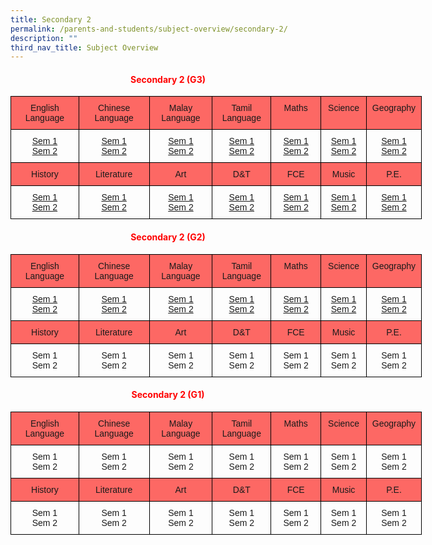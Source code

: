 ```yaml
---
title: Secondary 2
permalink: /parents-and-students/subject-overview/secondary-2/
description: ""
third_nav_title: Subject Overview
---
```

<h4 style="color:red" align="center"> Secondary 2 (G3)</h4>

<style type="text/css">
.tg  {border-collapse:collapse;border-spacing:0;}
.tg td{border-color:black;border-style:solid;border-width:1px;font-family:Arial, sans-serif;font-size:14px;
  overflow:hidden;padding:10px 5px;word-break:normal;}
.tg th{border-color:black;border-style:solid;border-width:1px;font-family:Arial, sans-serif;font-size:14px;
  font-weight:normal;overflow:hidden;padding:10px 5px;word-break:normal;}
.tg .tg-baqh{text-align:center;vertical-align:top}
.tg .tg-3oug{background-color:#fd6864;text-align:center;vertical-align:top}
</style>
<table class="tg" style="undefined;table-layout: fixed; width: 658px">
<colgroup>
<col style="width: 109px">
<col style="width: 113px">
<col style="width: 101px">
<col style="width: 94px">
<col style="width: 80px">
<col style="width: 73px">
<col style="width: 88px">
</colgroup>
<thead>
  <tr>
    <th class="tg-3oug">English Language</th>
    <th class="tg-3oug">Chinese <br>Language</th>
    <th class="tg-3oug">Malay <br>Language</th>
    <th class="tg-3oug">Tamil <br>Language</th>
    <th class="tg-3oug">Maths</th>
    <th class="tg-3oug">Science</th>
    <th class="tg-3oug">Geography</th>
  </tr>
</thead>
<tbody>
  <tr>
    <td class="tg-baqh"><a href="https://docs.google.com/document/d/1LyCCslxR5-aETorLJnY1RxVDcghhmv3B/edit">Sem 1</a><br><a href="https://docs.google.com/document/d/1Fmki29uVDCWmEcQALZoBqQGSImPhN-S9/edit">Sem 2</a></td>
    <td class="tg-baqh"><a href="https://docs.google.com/document/d/1CCwq4Dx6YsGorAHVqwXGu1ubfqvMWGHF/edit">Sem 1</a><br><a href="https://docs.google.com/document/d/1PW4Fqc1TT9AYy3HN3ZjNMjtKrL73gVm3/edit">Sem 2</a></td>
    <td class="tg-baqh"><a href="https://docs.google.com/document/d/1xY1inKxUl6hgM8JARFk758tveqfl45Gb/edit">Sem 1</a><br><a href="https://docs.google.com/document/d/12HxnESLpgRudpL5VWH__ylheCPtjlF-P/edit">Sem 2</a></td>
    <td class="tg-baqh"><a href="https://docs.google.com/document/d/1JaM1FeEFO90gIlJhKp028NShkdOnkEji/edit">Sem 1</a><br><a href="https://docs.google.com/document/d/1LaDz2lw_CCgmA8jvBclc5be0HS7-gEBv/edit">Sem 2</a></td>
    <td class="tg-baqh"><a href="https://docs.google.com/document/d/1wjwauEYvuav6g7nl2GbGIW339OMfIrcs/edit">Sem 1</a><br><a href="https://docs.google.com/document/d/1hJwfAmi_RC_l0GqDv3e2QN97bPwRqKsS/edit">Sem 2</a></td>
    <td class="tg-baqh"><a href="https://docs.google.com/document/d/1py-8pl8hzHdLhHCoc0gRjQKxGnGU-YVq/edit">Sem 1</a><br><a href="https://docs.google.com/document/d/1BEJs2CLyXofv7We1gTBRWiwpdcN1itEc/edit">Sem 2</a></td>
    <td class="tg-baqh"><a href="https://docs.google.com/document/d/1nlnfAouyrKzC7hfRe6svy26SgWzj8TgB/edit">Sem 1</a><br><a href="https://docs.google.com/document/d/1RwCNT11Xw6b4INafTbsPqNq8R8QeuWcC/edit">Sem 2</a></td>
  </tr>
  <tr>
    <td class="tg-3oug">History</td>
    <td class="tg-3oug">Literature</td>
    <td class="tg-3oug">Art</td>
    <td class="tg-3oug">D&amp;T</td>
    <td class="tg-3oug">FCE</td>
    <td class="tg-3oug">Music</td>
    <td class="tg-3oug">P.E.</td>
  </tr>
  <tr>
    <td class="tg-baqh"><a href="https://docs.google.com/document/d/14NOVStK-94JdGU0ZdDWfbRwUcwBJJv7D/edit">Sem 1</a><br><a href="https://docs.google.com/document/d/13RPZuoSGG3HKvEUXSFZf_YaKIZznacvR/edit">Sem 2</a></td>
    <td class="tg-baqh"><a href="https://docs.google.com/document/d/1fjAyLO69X_SWu_CRh9-iQ36aG4VxAYtw/edit">Sem 1</a><br><a href="https://docs.google.com/document/d/1HoRk5PoPgqC6mBYtTroYuEmvlm7LV-zQ/edit">Sem 2</a></td>
    <td class="tg-baqh"><a href="https://docs.google.com/document/d/1HGjXGv72NAbZ0WDF1vBV_ob2wDS81N3a/edit">Sem 1</a><br><a href="https://docs.google.com/document/d/1mxlUxOI49MKIh8JXCM0VvRu8Ws5YV529/edit">Sem 2</a></td>
    <td class="tg-baqh"><a href="">Sem 1</a><br><a href="">Sem 2</a></td>
    <td class="tg-baqh"><a href="">Sem 1</a><br><a href="">Sem 2</a></td>
    <td class="tg-baqh"><a href="">Sem 1</a><br><a href="">Sem 2</a></td>
    <td class="tg-baqh"><a href="">Sem 1</a><br><a href="">Sem 2</a></td>
  </tr>
</tbody>
</table>


<h4 style="color:red" align="center"> Secondary 2 (G2)</h4>


<style type="text/css">
.tg  {border-collapse:collapse;border-spacing:0;}
.tg td{border-color:black;border-style:solid;border-width:1px;font-family:Arial, sans-serif;font-size:14px;
  overflow:hidden;padding:10px 5px;word-break:normal;}
.tg th{border-color:black;border-style:solid;border-width:1px;font-family:Arial, sans-serif;font-size:14px;
  font-weight:normal;overflow:hidden;padding:10px 5px;word-break:normal;}
.tg .tg-baqh{text-align:center;vertical-align:top}
.tg .tg-3oug{background-color:#fd6864;text-align:center;vertical-align:top}
</style>
<table class="tg" style="undefined;table-layout: fixed; width: 658px">
<colgroup>
<col style="width: 109px">
<col style="width: 113px">
<col style="width: 101px">
<col style="width: 94px">
<col style="width: 80px">
<col style="width: 73px">
<col style="width: 88px">
</colgroup>
<thead>
  <tr>
    <th class="tg-3oug">English Language</th>
    <th class="tg-3oug">Chinese <br>Language</th>
    <th class="tg-3oug">Malay <br>Language</th>
    <th class="tg-3oug">Tamil <br>Language</th>
    <th class="tg-3oug">Maths</th>
    <th class="tg-3oug">Science</th>
    <th class="tg-3oug">Geography</th>
  </tr>
</thead>
<tbody>
  <tr>
    <td class="tg-baqh"><a href="">Sem 1</a><br><a href="">Sem 2</a></td>
    <td class="tg-baqh"><a href="">Sem 1</a><br><a href="">Sem 2</a></td>
    <td class="tg-baqh"><a href="">Sem 1</a><br><a href="">Sem 2</a></td>
    <td class="tg-baqh"><a href="">Sem 1</a><br><a href="">Sem 2</a></td>
    <td class="tg-baqh"><a href="">Sem 1</a><br><a href="">Sem 2</a></td>
    <td class="tg-baqh"><a href="">Sem 1</a><br><a href="">Sem 2</a></td>
    <td class="tg-baqh"><a href="">Sem 1</a><br><a href="">Sem 2</a></td>
  </tr>
  <tr>
    <td class="tg-3oug">History</td>
    <td class="tg-3oug">Literature</td>
    <td class="tg-3oug">Art</td>
    <td class="tg-3oug">D&amp;T</td>
    <td class="tg-3oug">FCE</td>
    <td class="tg-3oug">Music</td>
    <td class="tg-3oug">P.E.</td>
  </tr>
  <tr>
    <td class="tg-baqh">Sem 1<br>Sem 2</td>
    <td class="tg-baqh">Sem 1<br>Sem 2</td>
    <td class="tg-baqh">Sem 1<br>Sem 2</td>
    <td class="tg-baqh">Sem 1<br>Sem 2</td>
    <td class="tg-baqh">Sem 1<br>Sem 2</td>
    <td class="tg-baqh">Sem 1<br>Sem 2</td>
    <td class="tg-baqh">Sem 1<br>Sem 2</td>
  </tr>
</tbody>
</table>


<h4 style="color:red" align="center"> Secondary 2 (G1)</h4>



<style type="text/css">
.tg  {border-collapse:collapse;border-spacing:0;}
.tg td{border-color:black;border-style:solid;border-width:1px;font-family:Arial, sans-serif;font-size:14px;
  overflow:hidden;padding:10px 5px;word-break:normal;}
.tg th{border-color:black;border-style:solid;border-width:1px;font-family:Arial, sans-serif;font-size:14px;
  font-weight:normal;overflow:hidden;padding:10px 5px;word-break:normal;}
.tg .tg-baqh{text-align:center;vertical-align:top}
.tg .tg-3oug{background-color:#fd6864;text-align:center;vertical-align:top}
</style>
<table class="tg" style="undefined;table-layout: fixed; width: 658px">
<colgroup>
<col style="width: 109px">
<col style="width: 113px">
<col style="width: 101px">
<col style="width: 94px">
<col style="width: 80px">
<col style="width: 73px">
<col style="width: 88px">
</colgroup>
<thead>
  <tr>
    <th class="tg-3oug">English Language</th>
    <th class="tg-3oug">Chinese <br>Language</th>
    <th class="tg-3oug">Malay <br>Language</th>
    <th class="tg-3oug">Tamil <br>Language</th>
    <th class="tg-3oug">Maths</th>
    <th class="tg-3oug">Science</th>
    <th class="tg-3oug">Geography</th>
  </tr>
</thead>
<tbody>
  <tr>
    <td class="tg-baqh">Sem 1<br>Sem 2</td>
    <td class="tg-baqh">Sem 1<br>Sem 2</td>
    <td class="tg-baqh">Sem 1<br>Sem 2</td>
    <td class="tg-baqh">Sem 1<br>Sem 2</td>
    <td class="tg-baqh">Sem 1<br>Sem 2</td>
    <td class="tg-baqh">Sem 1<br>Sem 2</td>
    <td class="tg-baqh">Sem 1<br>Sem 2</td>
  </tr>
  <tr>
    <td class="tg-3oug">History</td>
    <td class="tg-3oug">Literature</td>
    <td class="tg-3oug">Art</td>
    <td class="tg-3oug">D&amp;T</td>
    <td class="tg-3oug">FCE</td>
    <td class="tg-3oug">Music</td>
    <td class="tg-3oug">P.E.</td>
  </tr>
  <tr>
    <td class="tg-baqh">Sem 1<br>Sem 2</td>
    <td class="tg-baqh">Sem 1<br>Sem 2</td>
    <td class="tg-baqh">Sem 1<br>Sem 2</td>
    <td class="tg-baqh">Sem 1<br>Sem 2</td>
    <td class="tg-baqh">Sem 1<br>Sem 2</td>
    <td class="tg-baqh">Sem 1<br>Sem 2</td>
    <td class="tg-baqh">Sem 1<br>Sem 2</td>
  </tr>
</tbody>
</table>